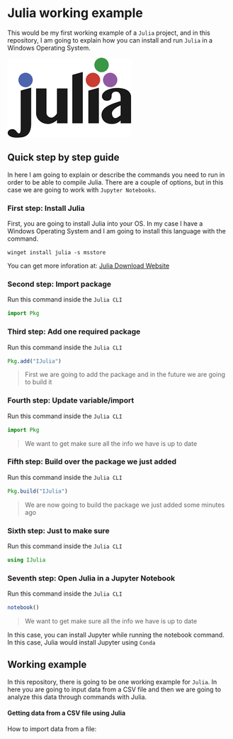 # Julia working example

This would be my first working example of a `Julia` project, and in this repository, I am going to explain how you can install and run `Julia` in a Windows Operating System.

!["image"](logo.png)

## Quick step by step guide

In here I am going to explain or describe the commands you need to run in order to be able to compile Julia.
There are a couple of options, but in this case we are going to work with `Jupyter Notebooks`. 

### First step: Install Julia

First, you are going to install Julia into your OS. In my case I have a Windows Operating System and I am going to install this language with the command.
```shell
winget install julia -s msstore
``` 
You can get more inforation at: [Julia Download Website](https://julialang.org/downloads/)

### Second step: Import package

Run this command inside the `Julia CLI`

```julia
import Pkg
```

### Third step: Add one required package

Run this command inside the `Julia CLI`

```julia
Pkg.add("IJulia")
```

> First we are going to add the package and in the future we are going to build it


### Fourth step: Update variable/import

Run this command inside the `Julia CLI`

```julia
import Pkg
```

> We want to get make sure all the info we have is up to date

### Fifth step: Build over the package we just added

Run this command inside the `Julia CLI`

```julia
Pkg.build("IJulia")
```

> We are now going to build the package we just added some minutes ago

### Sixth step: Just to make sure

Run this command inside the `Julia CLI`

```julia
using IJulia
```

### Seventh step: Open Julia in a Jupyter Notebook

Run this command inside the `Julia CLI`

```julia
notebook()
```

> We want to get make sure all the info we have is up to date

In this case, you can install Jupyter while running the notebook command. In this case, Julia would install Jupyter using `Conda`


## Working example

In this repository, there is going to be one working example for `Julia`. In here you are going to input data from a CSV file and then we are going to analyze this data through commands with Julia.

#### Getting data from a CSV file using Julia

How to import data from a file:

```julia


```